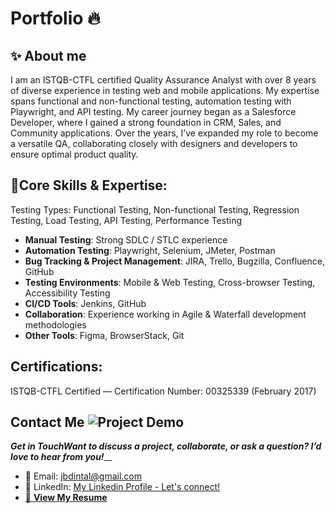 # Portfolio 🔥

## **✨ About me**

I am an ISTQB-CTFL certified Quality Assurance Analyst with over 8 years of diverse experience in testing web and mobile applications. My expertise spans functional and non-functional testing, automation testing with Playwright, and API testing. My career journey began as a Salesforce Developer, where I gained a strong foundation in CRM, Sales, and Community applications. Over the years, I’ve expanded my role to become a versatile QA, collaborating closely with designers and developers to ensure optimal product quality.

## **🚀Core Skills & Expertise:**

Testing Types: Functional Testing, Non-functional Testing, Regression Testing, Load Testing, API Testing, Performance Testing
- **Manual Testing**: Strong SDLC / STLC experience
- **Automation Testing**: Playwright, Selenium, JMeter, Postman
- **Bug Tracking & Project Management**: JIRA, Trello, Bugzilla, Confluence, GitHub
- **Testing Environments**: Mobile & Web Testing, Cross-browser Testing, Accessibility Testing
- **CI/CD Tools**: Jenkins, GitHub
- **Collaboration**: Experience working in Agile & Waterfall development methodologies
- **Other Tools**: Figma, BrowserStack, Git

## **Certifications:**
ISTQB-CTFL Certified — Certification Number: 00325339 (February 2017)

## **Contact Me** ![Project Demo](demo.gif)

_**Get in TouchWant to discuss a project, collaborate, or ask a question? I’d love to hear from you!**___
- 📧 Email: jbdintal@gmail.com
- 💼 LinkedIn: [My Linkedin Profile - Let's connect!](https://www.linkedin.com/in/janahintal)
-  [📄 **View My Resume**]([docs/resume.pdf](https://drive.google.com/file/d/1X3an9Ne-43RlUfl_VQop_yht5WMmWKNq/view?usp=sharing))
